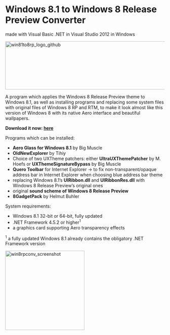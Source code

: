 # Windows 8.1 to Windows 8 Release Preview Converter
made with Visual Basic .NET in Visual Studio 2012 in Windows

<img width="570" height="152" alt="win81to8rp_logo_github" src="https://github.com/user-attachments/assets/f29a00e4-fc21-4727-9c3c-970088a326a3" />

A program which applies the Windows 8 Release Preview theme to Windows 8.1, as well as installing programs and replacing some system files with original files of Windows 8 RP and RTM, to make it look almost like this version of Windows 8 with its native Aero interface and beautiful wallpapers.

<b>Download it now: <a href="https://github.com/win8-png/win8rpconv/releases">here</a></b>

Programs which can be installed:
* <b>Aero Glass for Windows 8.1</b> by Big Muscle
* <b>OldNewExplorer</b> by Tihiy
* Choice of two UXTheme patchers: either <b>UltraUXThemePatcher</b> by M. Hoefs or <b>UXThemeSignatureBypass</b> by Big Muscle
* <b>Quero Toolbar</b> for Internet Explorer -> to fix non-transparent/opaque address bar in Internet Explorer when choosing blue address bar theme
* replacing Windows 8.1’s <b>UIRibbon.dll</b> and <b>UIRibbonRes.dll</b> with Windows 8 Release Preview’s original ones
* original <b>sound scheme of Windows 8 Release Preview</b>
* <b>8GadgetPack</b> by Helmut Buhler

System requirements:
* Windows 8.1 32-bit or 64-bit, fully updated
* .NET Framework 4.5.2 or higher<sup>1</sup>
* a graphics card supporting Aero transparency effects

<sup>1</sup> a fully updated Windows 8.1 already contains the obligatory .NET Framework version

<img width="250" alt="win8rpconv_screenshot" src="https://github.com/user-attachments/assets/a1a9e47c-0612-4ee0-950f-e1e23b90c739" />
